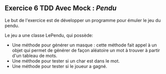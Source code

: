 ## Exercice 6 TDD Avec Mock :  *Pendu*

Le but de l'exercice est de développer un programme pour émuler le jeu du pendu.

Le jeu a une classe LePendu, qui possède:

- Une méthode pour générer un masque : cette méthode fait appel à un objet qui permet de générer de façon aléatoire un mot à trouver à partir d'un tableau de mots.
- Une méthode pour tester si un char est dans le mot.
- Une méthode pour tester si le joueur a gagné.